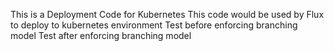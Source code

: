 This is a Deployment Code for Kubernetes
This code would be used by Flux to deploy to kubernetes environment
Test before enforcing branching model
Test after enforcing branching model
